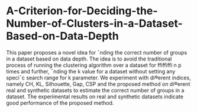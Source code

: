 # A-Criterion-for-Deciding-the-Number-of-Clusters-in-a-Dataset-Based-on-Data-Depth
This paper proposes a novel idea for ¯nding the correct number of groups in a dataset based on data depth. The idea is to avoid the traditional process of running the clustering algorithm over a dataset for ffiffiffi n p times and further, ¯nding the k value for a dataset without setting any speci¯c search range for k parameter. We experiment with di®erent indices, namely CH, KL, Silhouette, Gap, CSP and the proposed method on di®erent real and synthetic datasets to estimate the correct number of groups in a dataset. The experimental results on real and synthetic datasets indicate good performance of the proposed method.
